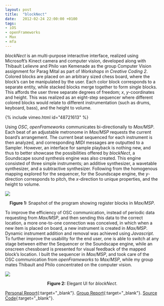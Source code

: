 ```yaml
---
layout: post
title:  "blockNect"
date:   2012-02-24 22:00:00 +0100
tags:
- iOS
- openFrameworks
- Max
- mfa
---
```


*blockNect* is an multi-purpose interactive interface, realized using Microsoft’s Kinect camera and computer vision, developed along with Thibault Lelievre and Philo van Kemenade as the group Computer Vision assignment for Parag Mital as part of *Workshops in Creative Coding 2*. Colored blocks are placed on an arbitrary sized chess board, where the block’s can be manipulated by the user. Each color block corresponds to a separate entity, while stacked blocks merge together to form single blocks. This affords the user three separate degrees of freedom; *x*, *y*-coordinates and height. This was realized as an eight-step sequencer where different colored blocks would relate to different instrumentation (such as drums, keyboard, bass), and the height to volume.

{% include vimeo.html id="48721613" %}

Using *OSC*, *openFrameworks* communicates bi-directionally to *Max/MSP*. Each beat of an adjustable metronome in *Max/MSP* requests the current board’s arrangement. The current beat sequenced for each instrument is then analyzed, and corresponding *MIDI* messages are outputted to a Sampler. However, an interface for sample playback is nothing new, and thus to better showcase the possibilities offered by *blockNect*, a Soundscape sound synthesis engine was also created. This engine consisted of three simple instruments; an additive synthesizer, a wavetable synthesizer, and a subtractive synthesizer. Following from the homogenous mapping explored for the sequencer, for the Soundscape engine, the *y*-direction corresponds to pitch, the *x*-direction to unique properties, and the height to volume.

![]({{site.url}}/assets/images/posts/2012/12-02-24/01.png)
<p style="text-align: center;"><b>Figure 1:</b> Snapshot of the program showing register blocks in <i>Max/MSP</i>.</p>

To improve the efficiency of OSC communication, instead of periodic data requesting from *Max/MSP*, and then sending this data to the correct location, a more one-to-one connection was conceived, in which when a new item is placed on board, a new instrument is created in *Max/MSP*. Dynamic instrument addition and removal was achieved using *Javascript*. To further improve the usability for the end user, one is able to switch at any stage between either the Sequencer or the Soundscape engine, while an onscreen chessboard is presented for visual feedback of the mapped block’s location. I built the sequencer in *Max/MSP*, and took care of the OSC communication from *openFrameworks* to *Max/MSP*, while my group mates Thibault and Philo concentrated on the computer vision.

![]({{site.url}}/assets/images/posts/2012/12-02-24/02.png)
<p style="text-align: center;"><b>Figure 2:</b> Elegant UI for <i>blockNect</i>.</p>

[Personal Report](https://www.dropbox.com/s/2ccw4azb3h0axr5/BlocknectJamesLeahyWriteUp.pdf){:target="_blank"}. [Group Report](https://www.dropbox.com/s/3yoz1e433rnljx5/BlockNect%20report%20Group.pdf){:target="_blank"}. [Source Code](https://www.dropbox.com/s/skck3ylb2qzgnjj/blocknect.zip){:target="_blank"}.
